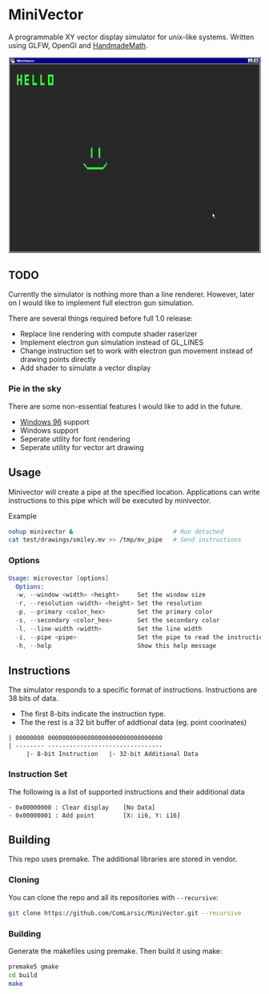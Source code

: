 # MiniVector

A programmable XY vector display simulator for unix-like systems.
Written using GLFW, OpenGl and [HandmadeMath](https://github.com/HandmadeMath/HandmadeMath).

![minivector_demo](docs/minivector_demo.png)

## TODO

Currently the simulator is nothing more than a line renderer.
However, later on I would like to implement full electron gun simulation.

There are several things required before full 1.0 release:

- Replace line rendering with compute shader raserizer
- Implement electron gun simulation instead of GL_LINES
- Change instruction set to work with electron gun movement instead of drawing points directly
- Add shader to simulate a vector display

### Pie in the sky

There are some non-essential features I would like to add in the future.

- [Windows 96](https://windows96.net/) support
- Windows support
- Seperate utility for font rendering
- Seperate utility for vector art drawing

## Usage

Minivector will create a pipe at the specified location.
Applications can write instructions to this pipe which will be executed by minivector.

Example

```bash
nohup minivector &                            # Run detached
cat test/drawings/smiley.mv >> /tmp/mv_pipe   # Send instructions
```

### Options

```s
Usage: microvector [options]
  Options:
  -w, --window <width> <height>     Set the window size
  -r, --resolution <width> <height> Set the resolution
  -p, --primary <color_hex>         Set the primary color
  -s, --secondary <color_hex>       Set the secondary color
  -l, --line-width <width>          Set the line width
  -i, --pipe <pipe>                 Set the pipe to read the instructions
  -h, --help                        Show this help message
```

## Instructions

The simulator responds to a specific format of instructions.
Instructions are 38 bits of data.

- The first 8-bits indicate the instruction type.
- The the rest is a 32 bit buffer of addtional data (eg. point coorinates)

```
| 00000000 00000000000000000000000000000000
| -------- --------------------------------
     |- 8-bit Instruction   |- 32-bit Additional Data
```

### Instruction Set

The following is a list of supported instructions and their additional data

```
- 0x00000000 : Clear display    [No Data]
- 0x00000001 : Add point        [X: ii6, Y: i16]
```

## Building

This repo uses premake. The additional libraries are stored in vendor.

### Cloning

You can clone the repo and all its repositories with `--recursive`:

```bash
git clone https://github.com/ComLarsic/MiniVector.git --recursive
```

### Building

Generate the makefiles using premake.
Then build it using make:

```bash
premake5 gmake
cd build
make
```
